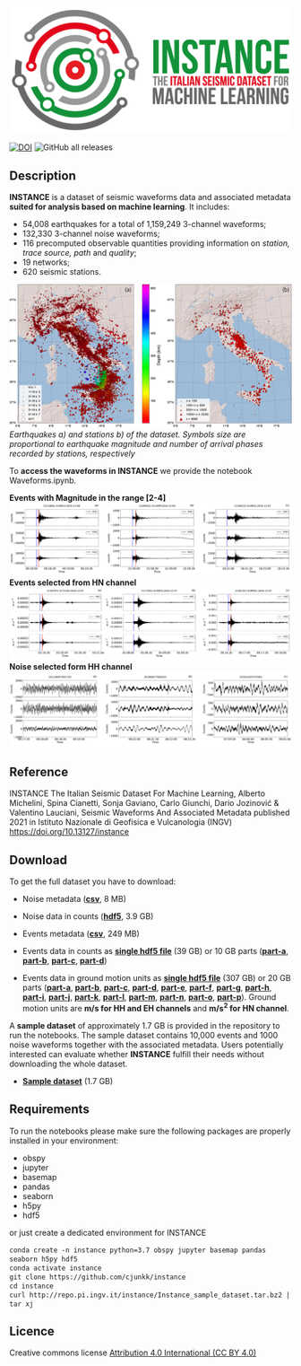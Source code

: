 ![event](docs/logo.png)

[![DOI](https://img.shields.io/badge/doi-10.13127%2Finstance-lightgray?style=flat-square)](https://doi.org/10.13127/instance)
![GitHub all releases](https://img.shields.io/github/downloads/cjunkk/instance/total?color=green&style=flat-square)

## Description
**INSTANCE** is a dataset of seismic waveforms data and associated metadata **suited for analysis based on machine learning**. It includes:
* 54,008 earthquakes for a total of 1,159,249 3-channel waveforms;
* 132,330 3-channel noise waveforms;
* 116 precomputed observable quantities providing information on *station, trace source, path* and *quality*;
* 19 networks;
* 620 seismic stations.


![maps](docs/Ita_epicenter_station.png)
*Earthquakes a) and stations b) of the dataset. Symbols size are proportional to earthquake magnitude and number of arrival phases recorded by stations, respectively*

To **access the waveforms in INSTANCE** we provide the notebook Waveforms.ipynb.

**Events with Magnitude in the range [2-4]**
![wf_c](docs/Wave_count_2_M_4.png)
**Events selected from HN channel**
![wf_gm](docs/Wave_gm_HN.png)
**Noise selected form HH channel**
![wf_n](docs/Wave_noise_HH.png)


## Reference
INSTANCE The Italian Seismic Dataset For Machine Learning,
Alberto Michelini, Spina Cianetti, Sonja Gaviano, Carlo Giunchi, Dario Jozinović & Valentino Lauciani,
Seismic Waveforms And Associated Metadata published 2021 in Istituto Nazionale di Geofisica e Vulcanologia (INGV) https://doi.org/10.13127/instance

## Download
To get the full dataset you have to download:

* Noise metadata ([**csv**](http://repo.pi.ingv.it/instance/metadata_Instance_noise.csv.bz2), 8 MB)
* Noise data in counts ([**hdf5**](http://repo.pi.ingv.it/instance/Instance_noise.tar.bz2), 3.9 GB)

* Events metadata ([**csv**](http://repo.pi.ingv.it/instance/metadata_Instance_events.csv.bz2), 249 MB)
* Events data in counts  as [**single hdf5 file**](http://repo.pi.ingv.it/instance/Instance_events_counts.tar.bz2) (39 GB) or 10 GB parts ([**part-a**](http://repo.pi.ingv.it/instance/Instance_events_counts.tar.bz2.part-a), [**part-b**](http://repo.pi.ingv.it/instance/Instance_events_counts.tar.bz2.part-b), [**part-c**](http://repo.pi.ingv.it/instance/Instance_events_counts.tar.bz2.part-c), [**part-d**](http://repo.pi.ingv.it/instance/Instance_events_counts.tar.bz2.part-d))

* Events data in ground motion units as [**single hdf5 file**](http://repo.pi.ingv.it/instance/Instance_events_gm.tar.bz2) (307 GB) or
20 GB parts ([**part-a**](http://repo.pi.ingv.it/instance/Instance_events_gm.tar.bz2.part-a),
[**part-b**](http://repo.pi.ingv.it/instance/Instance_events_gm.tar.bz2.part-b),
[**part-c**](http://repo.pi.ingv.it/instance/Instance_events_gm.tar.bz2.part-c),
[**part-d**](http://repo.pi.ingv.it/instance/Instance_events_gm.tar.bz2.part-d),
[**part-e**](http://repo.pi.ingv.it/instance/Instance_events_gm.tar.bz2.part-e),
[**part-f**](http://repo.pi.ingv.it/instance/Instance_events_gm.tar.bz2.part-f),
[**part-g**](http://repo.pi.ingv.it/instance/Instance_events_gm.tar.bz2.part-g),
[**part-h**](http://repo.pi.ingv.it/instance/Instance_events_gm.tar.bz2.part-h),
[**part-i**](http://repo.pi.ingv.it/instance/Instance_events_gm.tar.bz2.part-i),
[**part-j**](http://repo.pi.ingv.it/instance/Instance_events_gm.tar.bz2.part-j),
[**part-k**](http://repo.pi.ingv.it/instance/Instance_events_gm.tar.bz2.part-k),
[**part-l**](http://repo.pi.ingv.it/instance/Instance_events_gm.tar.bz2.part-l),
[**part-m**](http://repo.pi.ingv.it/instance/Instance_events_gm.tar.bz2.part-m),
[**part-n**](http://repo.pi.ingv.it/instance/Instance_events_gm.tar.bz2.part-n),
[**part-o**](http://repo.pi.ingv.it/instance/Instance_events_gm.tar.bz2.part-o),
[**part-p**](http://repo.pi.ingv.it/instance/Instance_events_gm.tar.bz2.part-p)). Ground motion units are **m/s for HH and EH channels** and **m/s<sup>2</sup> for HN channel**.

<!-- The **notebooks** provided in this repo can be used to reproduce the figures of the manuscript Michelini et al., 2021, submitted. -->

A **sample dataset** of approximately 1.7 GB is provided in the repository to run the notebooks. The sample dataset contains 10,000 events and 1000 noise waveforms together with the associated metadata. Users potentially interested can evaluate whether **INSTANCE** fulfill their needs without downloading the whole dataset.

* [**Sample dataset**](http://repo.pi.ingv.it/instance/Instance_sample_dataset.tar.bz2) (1.7 GB)


## Requirements
To run the notebooks please make sure the following packages are properly installed in your environment:
* obspy
* jupyter
* basemap
* pandas
* seaborn
* h5py
* hdf5

 or just create a dedicated environment for INSTANCE

 ```
conda create -n instance python=3.7 obspy jupyter basemap pandas seaborn h5py hdf5
conda activate instance
git clone https://github.com/cjunkk/instance
cd instance
curl http://repo.pi.ingv.it/instance/Instance_sample_dataset.tar.bz2 | tar xj
```


## Licence

Creative commons license [Attribution 4.0 International (CC BY 4.0)](https://creativecommons.org/licenses/by/4.0/legalcode)
